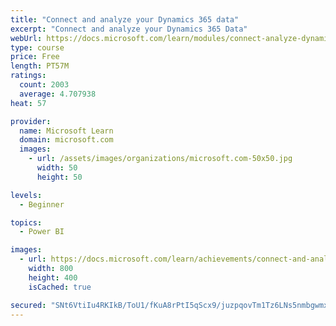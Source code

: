 ```yaml
---
title: "Connect and analyze your Dynamics 365 data​"
excerpt: "Connect and analyze your Dynamics 365 Data​"
webUrl: https://docs.microsoft.com/learn/modules/connect-analyze-dynamics-365-data/
type: course
price: Free
length: PT57M
ratings:
  count: 2003
  average: 4.707938
heat: 57

provider:
  name: Microsoft Learn
  domain: microsoft.com
  images:
    - url: /assets/images/organizations/microsoft.com-50x50.jpg
      width: 50
      height: 50

levels:
  - Beginner

topics:
  - Power BI

images:
  - url: https://docs.microsoft.com/learn/achievements/connect-and-analyze-your-microsoft-dynamics-365-data-social.png
    width: 800
    height: 400
    isCached: true

secured: "SNt6VtiIu4RKIkB/ToU1/fKuA8rPtI5qScx9/juzpqovTm1Tz6LNs5nmbgwmx8RDn5v3Pxu495B77+aSUd01kk1PeMA1hJifXAc6sIlQMbt7LivZncQwONiqQMDRu7brfcD3BQA+ZqP19i6VvkH7Kh+EqBDmwS+h37asRnHOzHxRebFe/fYnJblKLX5oWzQbvVlJtkGhNB7suhv0zI/t2RxY0rlP929w6i/pxPNEwe74CWsb/UdllZOfpPBYejIIhnt5aNsQEHJQoC7MvAkaF5Nfr7EIp6MvcEUtpuz7SRWg5o4982DYsUm4FknZH4m349Y1jtDHqoWZtUdb/SIvSKGksjjiVvNCrt7xQptZmXJyBlL3CmLCPBbg3wN9UaPtljrgvcMHHr8/PU1iERQ/2Rv/XZyT6y9/psfnv44iIe0=;cKaDZmLw3LKF1nkm9MNNMA=="
---
```


